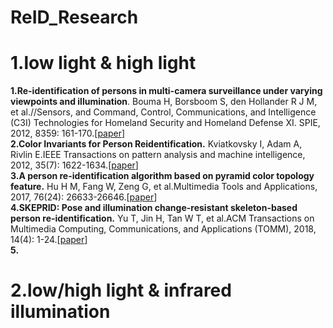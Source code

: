 # ReID_Research
# 1.low light & high light
**1.Re-identification of persons in multi-camera surveillance under varying viewpoints and illumination**. Bouma H, Borsboom S, den Hollander R J M, et al.//Sensors, and Command, Control, Communications, and Intelligence (C3I) Technologies for Homeland Security and Homeland Defense XI. SPIE, 2012, 8359: 161-170.[[paper](https://www.spiedigitallibrary.org/conference-proceedings-of-spie/8359/83590Q/Re-identification-of-persons-in-multi-camera-surveillance-under-varying/10.1117/12.918576.full?SSO=1)]<br/>
**2.Color Invariants for Person Reidentification.** Kviatkovsky I, Adam A, Rivlin E.IEEE Transactions on pattern analysis and machine intelligence, 2012, 35(7): 1622-1634.[[paper](https://ieeexplore.ieee.org/abstract/document/6357194)]<br/>
**3.A person re-identification algorithm based on pyramid color topology feature.** Hu H M, Fang W, Zeng G, et al.Multimedia Tools and Applications, 2017, 76(24): 26633-26646.[[paper](https://link.springer.com/article/10.1007/s11042-016-4188-2)] <br/>
**4.SKEPRID: Pose and illumination change-resistant skeleton-based person re-identification.** Yu T, Jin H, Tan W T, et al.ACM Transactions on Multimedia Computing, Communications, and Applications (TOMM), 2018, 14(4): 1-24.[[paper](https://dl.acm.org/doi/abs/10.1145/3243217)] <br/>
**5.**


# 2.low/high light &  infrared illumination
